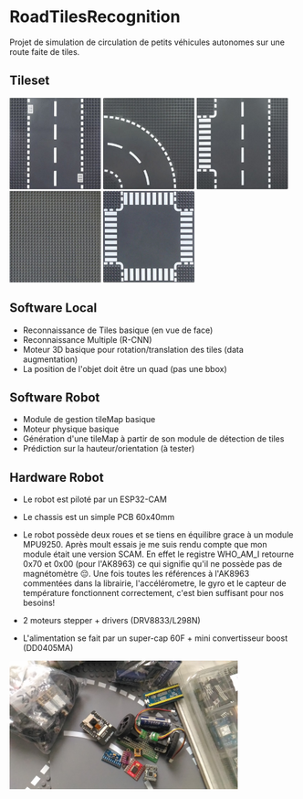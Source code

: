 # RoadTilesRecognition
Projet de simulation de circulation de petits véhicules autonomes sur une route faite de tiles.

## Tileset
<div style="text-align:left">
  <img src="data/road_tiles/tile1.jpg" width="160">
  <img src="data/road_tiles/tile2.jpg" width="160">
  <img src="data/road_tiles/tile3.jpg" width="160">
  <img src="data/road_tiles/tile4.jpg" width="160">
  <img src="data/road_tiles/tile5.jpg" width="160">
</div>

## Software Local
- Reconnaissance de Tiles basique (en vue de face)
- Reconnaissance Multiple (R-CNN)
- Moteur 3D basique pour rotation/translation des tiles (data augmentation)
- La position de l'objet doit être un quad (pas une bbox) 

## Software Robot
- Module de gestion tileMap basique
- Moteur physique basique
- Génération d'une tileMap à partir de son module de détection de tiles
- Prédiction sur la hauteur/orientation (à tester)

## Hardware Robot
- Le robot est piloté par un ESP32-CAM
- Le chassis est un simple PCB 60x40mm
- Le robot possède deux roues et se tiens en équilibre grace à un module MPU9250. Après moult essais je me suis rendu compte que mon module était une version SCAM. En effet le registre WHO_AM_I retourne 0x70 et 0x00 (pour l'AK8963) ce qui signifie qu'il ne possède pas de magnétomètre 😔. Une fois toutes les références à l'AK8963 commentées dans la librairie, l'accélérometre, le gyro et le capteur de température fonctionnent correctement, c'est bien suffisant pour nos besoins!

- 2 moteurs stepper + drivers (DRV8833/L298N)
- L'alimentation se fait par un super-cap 60F + mini convertisseur boost (DD0405MA)

<img src="data/modules.jpg" width="400">
  

